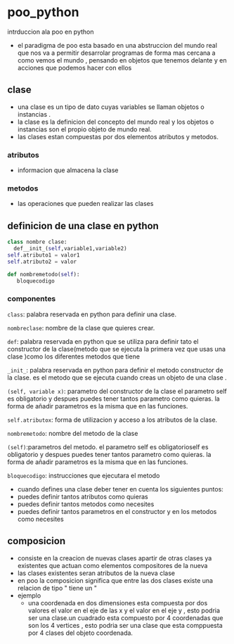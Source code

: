# poo_python
intrduccion ala poo en python

- el paradigma de poo esta basado en una abstruccion del mundo real que nos va a permitir desarrolar programas de forma mas cercana a como vemos el mundo , pensando en objetos que tenemos delante y en acciones que podemos hacer con ellos

## clase
- una clase es un tipo de dato cuyas variables se llaman objetos o instancias .
- la clase es la definicion del concepto del mundo real y los objetos o instancias son el propio objeto de mundo real.
- las clases estan compuestas por dos elementos atributos y metodos.

### atributos
- informacion que almacena la clase 

### metodos
- las operaciones que pueden realizar las clases


## definicion de una clase  en python
```python
class nombre clase:
  def__init_(self,variable1,variable2)
self.atributo1 = valor1
self.atributo2 = valor

def nombremetodo(self):
   bloquecodigo
```


### componentes

``class``: palabra reservada en python para definir una clase.

```nombreclase```: nombre de la clase que quieres crear.

```def```: palabra reservada en python que se utiliza para definir tato el constructor de la clase(metodo que se ejecuta la primera vez que usas una clase )como los diferentes metodos que tiene

```_init_```: palabra reservada en python para definir el metodo constructor de la clase. es el metodo que se ejecuta cuando creas un objeto de una clase . 

```(self, variable x)```: parametro del constructor de la clase el parametro self es obligatorio y despues puedes tener tantos parametro como quieras. la forma de añadir parametros es la misma que en las funciones.

```self.atributox```: forma de utilizacion y acceso a los atributos de la clase.

```nombremetodo```: nombre del metodo de la clase

```(self)```:parametros del metodo. el parametro self es obligatorioself es obligatorio y despues puedes tener tantos parametro como quieras. la forma de añadir parametros es la misma que en las funciones.

```bloquecodigo```: instrucciones que ejecutara el metodo

- cuando defines una clase deber tener en cuenta los siguientes puntos:
-  puedes definir tantos atributos como quieras
-  puedes definir tantos metodos como necesites 
- puedes definir tantos parametros en el constructor y en los metodos como necesites

## composicion
- consiste en la creacion de nuevas clases apartir de otras clases ya existentes que actuan como elementos compositores de la nueva 
- las clases existentes seran atributos de la nueva clase
- en poo la composicion significa que entre las dos clases existe una relacion de tipo " tiene un "
- ejemplo
   - una coordenada en dos dimensiones esta compuesta por dos valores el valor en el eje de las x y el valor en el eje y , esto podria ser una clase.un cuadrado esta compuesto por 4 coordenadas que son los 4 vertices , esto podria ser una clase que esta comppuesta por 4 clases del objeto coordenada.